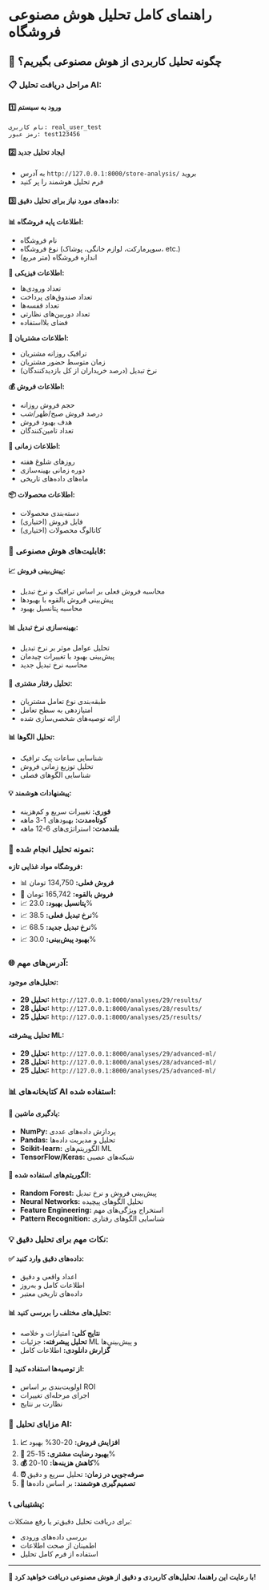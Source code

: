 # راهنمای کامل تحلیل هوش مصنوعی فروشگاه

## 🎯 چگونه تحلیل کاربردی از هوش مصنوعی بگیریم؟

### 📋 مراحل دریافت تحلیل AI:

#### 1️⃣ **ورود به سیستم**
```
نام کاربری: real_user_test
رمز عبور: test123456
```

#### 2️⃣ **ایجاد تحلیل جدید**
- به آدرس `http://127.0.0.1:8000/store-analysis/` بروید
- فرم تحلیل هوشمند را پر کنید

#### 3️⃣ **داده‌های مورد نیاز برای تحلیل دقیق:**

**📊 اطلاعات پایه فروشگاه:**
- نام فروشگاه
- نوع فروشگاه (سوپرمارکت، لوازم خانگی، پوشاک، etc.)
- اندازه فروشگاه (متر مربع)

**🏪 اطلاعات فیزیکی:**
- تعداد ورودی‌ها
- تعداد صندوق‌های پرداخت
- تعداد قفسه‌ها
- تعداد دوربین‌های نظارتی
- فضای بلااستفاده

**👥 اطلاعات مشتریان:**
- ترافیک روزانه مشتریان
- زمان متوسط حضور مشتریان
- نرخ تبدیل (درصد خریداران از کل بازدیدکنندگان)

**💰 اطلاعات فروش:**
- حجم فروش روزانه
- درصد فروش صبح/ظهر/شب
- هدف بهبود فروش
- تعداد تامین‌کنندگان

**📅 اطلاعات زمانی:**
- روزهای شلوغ هفته
- دوره زمانی بهینه‌سازی
- ماه‌های داده‌های تاریخی

**📦 اطلاعات محصولات:**
- دسته‌بندی محصولات
- فایل فروش (اختیاری)
- کاتالوگ محصولات (اختیاری)

### 🤖 قابلیت‌های هوش مصنوعی:

#### **📈 پیش‌بینی فروش:**
- محاسبه فروش فعلی بر اساس ترافیک و نرخ تبدیل
- پیش‌بینی فروش بالقوه با بهبودها
- محاسبه پتانسیل بهبود

#### **📊 بهینه‌سازی نرخ تبدیل:**
- تحلیل عوامل موثر بر نرخ تبدیل
- پیش‌بینی بهبود با تغییرات چیدمان
- محاسبه نرخ تبدیل جدید

#### **🎯 تحلیل رفتار مشتری:**
- طبقه‌بندی نوع تعامل مشتریان
- امتیازدهی به سطح تعامل
- ارائه توصیه‌های شخصی‌سازی شده

#### **📊 تحلیل الگوها:**
- شناسایی ساعات پیک ترافیک
- تحلیل توزیع زمانی فروش
- شناسایی الگوهای فصلی

#### **💡 پیشنهادات هوشمند:**
- **فوری:** تغییرات سریع و کم‌هزینه
- **کوتاه‌مدت:** بهبودهای 1-3 ماهه
- **بلندمدت:** استراتژی‌های 6-12 ماهه

### 🎯 نمونه تحلیل انجام شده:

**فروشگاه مواد غذایی تازه:**
- 📊 **فروش فعلی:** 134,750 تومان
- 🚀 **فروش بالقوه:** 165,742 تومان
- 📈 **پتانسیل بهبود:** 23.0%
- 📈 **نرخ تبدیل فعلی:** 38.5%
- 📈 **نرخ تبدیل جدید:** 68.5%
- 📈 **بهبود پیش‌بینی:** 30.0%

### 🌐 آدرس‌های مهم:

#### **تحلیل‌های موجود:**
- **تحلیل 29:** `http://127.0.0.1:8000/analyses/29/results/`
- **تحلیل 28:** `http://127.0.0.1:8000/analyses/28/results/`
- **تحلیل 25:** `http://127.0.0.1:8000/analyses/25/results/`

#### **تحلیل پیشرفته ML:**
- **تحلیل 29:** `http://127.0.0.1:8000/analyses/29/advanced-ml/`
- **تحلیل 28:** `http://127.0.0.1:8000/analyses/28/advanced-ml/`
- **تحلیل 25:** `http://127.0.0.1:8000/analyses/25/advanced-ml/`

### 📊 کتابخانه‌های AI استفاده شده:

#### **🤖 یادگیری ماشین:**
- **NumPy:** پردازش داده‌های عددی
- **Pandas:** تحلیل و مدیریت داده‌ها
- **Scikit-learn:** الگوریتم‌های ML
- **TensorFlow/Keras:** شبکه‌های عصبی

#### **🧠 الگوریتم‌های استفاده شده:**
- **Random Forest:** پیش‌بینی فروش و نرخ تبدیل
- **Neural Networks:** تحلیل الگوهای پیچیده
- **Feature Engineering:** استخراج ویژگی‌های مهم
- **Pattern Recognition:** شناسایی الگوهای رفتاری

### 💡 نکات مهم برای تحلیل دقیق:

#### **✅ داده‌های دقیق وارد کنید:**
- اعداد واقعی و دقیق
- اطلاعات کامل و به‌روز
- داده‌های تاریخی معتبر

#### **📊 تحلیل‌های مختلف را بررسی کنید:**
- **نتایج کلی:** امتیازات و خلاصه
- **تحلیل پیشرفته:** جزئیات ML و پیش‌بینی‌ها
- **گزارش دانلودی:** اطلاعات کامل

#### **🎯 از توصیه‌ها استفاده کنید:**
- اولویت‌بندی بر اساس ROI
- اجرای مرحله‌ای تغییرات
- نظارت بر نتایج

### 🚀 مزایای تحلیل AI:

1. **📈 افزایش فروش:** 20-30% بهبود
2. **👥 بهبود رضایت مشتری:** 15-25%
3. **💰 کاهش هزینه‌ها:** 10-20%
4. **⏰ صرفه‌جویی در زمان:** تحلیل سریع و دقیق
5. **🎯 تصمیم‌گیری هوشمند:** بر اساس داده‌ها

### 📞 پشتیبانی:

برای دریافت تحلیل دقیق‌تر یا رفع مشکلات:
- بررسی داده‌های ورودی
- اطمینان از صحت اطلاعات
- استفاده از فرم کامل تحلیل

---

**🎉 با رعایت این راهنما، تحلیل‌های کاربردی و دقیق از هوش مصنوعی دریافت خواهید کرد!**
